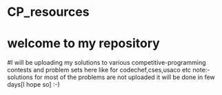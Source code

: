 # CP_resources
# welcome to my repository 
#I will be uploading my solutions to various competitive-programming contests and problem sets here
like for codechef,cses,usaco etc
note:-solutions for most of the problems are not uploaded it will be done in few days[I hope so]
:-)
